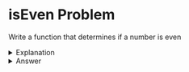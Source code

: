 # isEven Problem
Write a function that determines if a number is even


<details>
<summary>Explanation</summary>
<br>
</details>


<details>
<summary>Answer</summary>
<br>

``` c
int isEven(int val){
	return val % 2 ==0;
}
```

</details>
